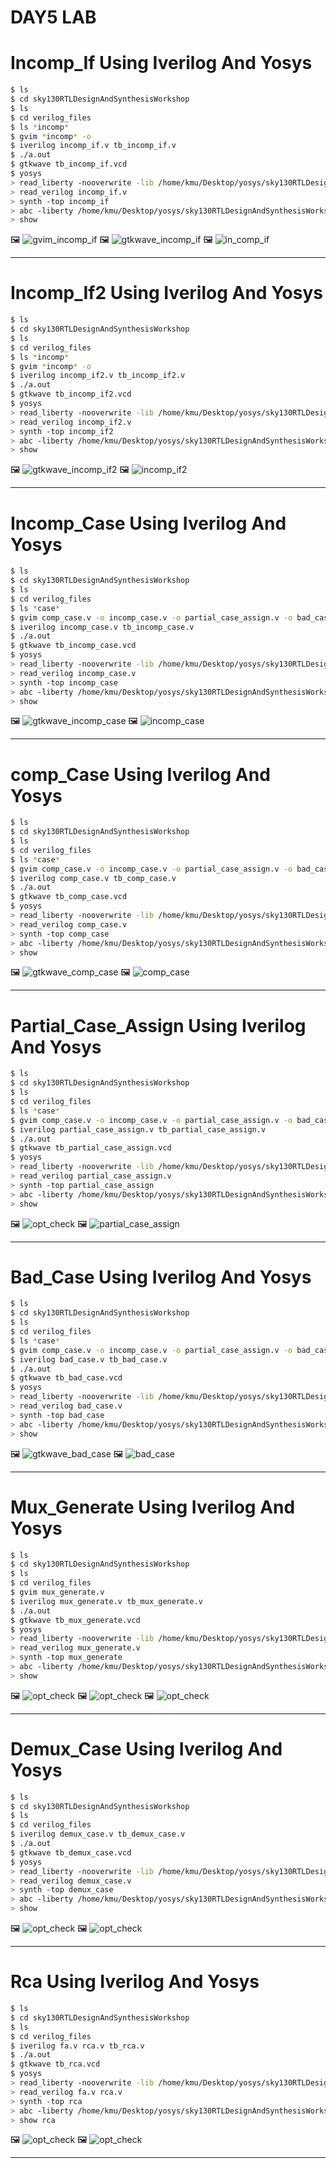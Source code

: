# DAY5 LAB

# Incomp_If Using Iverilog And Yosys

```bash
$ ls
$ cd sky130RTLDesignAndSynthesisWorkshop
$ ls
$ cd verilog_files
$ ls *incomp*
$ gvim *incomp* -o
$ iverilog incomp_if.v tb_incomp_if.v
$ ./a.out
$ gtkwave tb_incomp_if.vcd
$ yosys
> read_liberty -nooverwrite -lib /home/kmu/Desktop/yosys/sky130RTLDesignAndSynthesisWorkshop/verilog_files/open_pdks/sources/sky130_fd_sc_hd/timing/sky130_fd_sc_hd__tt_025C_1v80.lib
> read_verilog incomp_if.v
> synth -top incomp_if
> abc -liberty /home/kmu/Desktop/yosys/sky130RTLDesignAndSynthesisWorkshop/verilog_files/open_pdks/sources/sky130_fd_sc_hd/timing/sky130_fd_sc_hd__tt_025C_1v80.lib
> show
```

🖼️ ![gvim_incomp_if](https://github.com/khajamufaqqamuddin-pixel/KMU-From-RTL-to-Reality/blob/main/Week-1/Day-5/Lab/gvim_incomp_if.jpeg)
🖼️ ![gtkwave_incomp_if](https://github.com/khajamufaqqamuddin-pixel/KMU-From-RTL-to-Reality/blob/main/Week-1/Day-5/Lab/gtkwave_incomp_if.jpeg)
🖼️ ![in_comp_if](https://github.com/khajamufaqqamuddin-pixel/KMU-From-RTL-to-Reality/blob/main/Week-1/Day-5/Lab/incomp_if.jpeg)


---

# Incomp_If2 Using Iverilog And Yosys

```bash
$ ls
$ cd sky130RTLDesignAndSynthesisWorkshop
$ ls
$ cd verilog_files
$ ls *incomp*
$ gvim *incomp* -o
$ iverilog incomp_if2.v tb_incomp_if2.v
$ ./a.out
$ gtkwave tb_incomp_if2.vcd
$ yosys
> read_liberty -nooverwrite -lib /home/kmu/Desktop/yosys/sky130RTLDesignAndSynthesisWorkshop/verilog_files/open_pdks/sources/sky130_fd_sc_hd/timing/sky130_fd_sc_hd__tt_025C_1v80.lib
> read_verilog incomp_if2.v
> synth -top incomp_if2
> abc -liberty /home/kmu/Desktop/yosys/sky130RTLDesignAndSynthesisWorkshop/verilog_files/open_pdks/sources/sky130_fd_sc_hd/timing/sky130_fd_sc_hd__tt_025C_1v80.lib
> show
```

🖼️ ![gtkwave_incomp_if2](https://github.com/khajamufaqqamuddin-pixel/KMU-From-RTL-to-Reality/blob/main/Week-1/Day-5/Lab/gtkwave_incomp_if2.jpeg)
🖼️ ![incomp_if2](https://github.com/khajamufaqqamuddin-pixel/KMU-From-RTL-to-Reality/blob/main/Week-1/Day-5/Lab/incomp_if2.jpeg)



---

# Incomp_Case Using Iverilog And Yosys

```bash
$ ls
$ cd sky130RTLDesignAndSynthesisWorkshop
$ ls
$ cd verilog_files
$ ls *case*
$ gvim comp_case.v -o incomp_case.v -o partial_case_assign.v -o bad_case.v
$ iverilog incomp_case.v tb_incomp_case.v
$ ./a.out
$ gtkwave tb_incomp_case.vcd
$ yosys
> read_liberty -nooverwrite -lib /home/kmu/Desktop/yosys/sky130RTLDesignAndSynthesisWorkshop/verilog_files/open_pdks/sources/sky130_fd_sc_hd/timing/sky130_fd_sc_hd__tt_025C_1v80.lib
> read_verilog incomp_case.v
> synth -top incomp_case
> abc -liberty /home/kmu/Desktop/yosys/sky130RTLDesignAndSynthesisWorkshop/verilog_files/open_pdks/sources/sky130_fd_sc_hd/timing/sky130_fd_sc_hd__tt_025C_1v80.lib
> show
```

🖼️ ![gtkwave_incomp_case](https://github.com/khajamufaqqamuddin-pixel/KMU-From-RTL-to-Reality/blob/main/Week-1/Day-5/Lab/gtkwave_incomp_case.jpeg)
🖼️ ![incomp_case](https://github.com/khajamufaqqamuddin-pixel/KMU-From-RTL-to-Reality/blob/main/Week-1/Day-5/Lab/incomp_case.jpeg)


---

# comp_Case Using Iverilog And Yosys

```bash
$ ls
$ cd sky130RTLDesignAndSynthesisWorkshop
$ ls
$ cd verilog_files
$ ls *case*
$ gvim comp_case.v -o incomp_case.v -o partial_case_assign.v -o bad_case.v
$ iverilog comp_case.v tb_comp_case.v
$ ./a.out
$ gtkwave tb_comp_case.vcd
$ yosys
> read_liberty -nooverwrite -lib /home/kmu/Desktop/yosys/sky130RTLDesignAndSynthesisWorkshop/verilog_files/open_pdks/sources/sky130_fd_sc_hd/timing/sky130_fd_sc_hd__tt_025C_1v80.lib
> read_verilog comp_case.v
> synth -top comp_case
> abc -liberty /home/kmu/Desktop/yosys/sky130RTLDesignAndSynthesisWorkshop/verilog_files/open_pdks/sources/sky130_fd_sc_hd/timing/sky130_fd_sc_hd__tt_025C_1v80.lib
> show
```

🖼️ ![gtkwave_comp_case](https://github.com/khajamufaqqamuddin-pixel/KMU-From-RTL-to-Reality/blob/main/Week-1/Day-5/Lab/gtkwave_comp_case.jpeg)
🖼️ ![comp_case](https://github.com/khajamufaqqamuddin-pixel/KMU-From-RTL-to-Reality/blob/main/Week-1/Day-5/Lab/comp_case.jpeg)


---

# Partial_Case_Assign Using Iverilog And Yosys

```bash
$ ls
$ cd sky130RTLDesignAndSynthesisWorkshop
$ ls
$ cd verilog_files
$ ls *case*
$ gvim comp_case.v -o incomp_case.v -o partial_case_assign.v -o bad_case.v
$ iverilog partial_case_assign.v tb_partial_case_assign.v
$ ./a.out
$ gtkwave tb_partial_case_assign.vcd
$ yosys
> read_liberty -nooverwrite -lib /home/kmu/Desktop/yosys/sky130RTLDesignAndSynthesisWorkshop/verilog_files/open_pdks/sources/sky130_fd_sc_hd/timing/sky130_fd_sc_hd__tt_025C_1v80.lib
> read_verilog partial_case_assign.v
> synth -top partial_case_assign
> abc -liberty /home/kmu/Desktop/yosys/sky130RTLDesignAndSynthesisWorkshop/verilog_files/open_pdks/sources/sky130_fd_sc_hd/timing/sky130_fd_sc_hd__tt_025C_1v80.lib
> show
```

🖼️ ![opt_check](https://github.com/khajamufaqqamuddin-pixel/KMU-From-RTL-to-Reality/blob/main/Week-1/Day-5/Lab/partial_case_assign.jpeg)
🖼️ ![partial_case_assign](https://github.com/khajamufaqqamuddin-pixel/KMU-From-RTL-to-Reality/blob/main/Week-1/Day-5/Lab/partial_case_assign.jpeg)


---

# Bad_Case Using Iverilog And Yosys

```bash
$ ls
$ cd sky130RTLDesignAndSynthesisWorkshop
$ ls
$ cd verilog_files
$ ls *case*
$ gvim comp_case.v -o incomp_case.v -o partial_case_assign.v -o bad_case.v
$ iverilog bad_case.v tb_bad_case.v
$ ./a.out
$ gtkwave tb_bad_case.vcd
$ yosys
> read_liberty -nooverwrite -lib /home/kmu/Desktop/yosys/sky130RTLDesignAndSynthesisWorkshop/verilog_files/open_pdks/sources/sky130_fd_sc_hd/timing/sky130_fd_sc_hd__tt_025C_1v80.lib
> read_verilog bad_case.v
> synth -top bad_case
> abc -liberty /home/kmu/Desktop/yosys/sky130RTLDesignAndSynthesisWorkshop/verilog_files/open_pdks/sources/sky130_fd_sc_hd/timing/sky130_fd_sc_hd__tt_025C_1v80.lib
> show
```

🖼️ ![gtkwave_bad_case](https://github.com/khajamufaqqamuddin-pixel/KMU-From-RTL-to-Reality/blob/main/Week-1/Day-5/Lab/gtkwave_bad_case.jpeg)
🖼️ ![bad_case](https://github.com/khajamufaqqamuddin-pixel/KMU-From-RTL-to-Reality/blob/main/Week-1/Day-5/Lab/bad_case.jpeg)


---

# Mux_Generate Using Iverilog And Yosys

```bash
$ ls
$ cd sky130RTLDesignAndSynthesisWorkshop
$ ls
$ cd verilog_files
$ gvim mux_generate.v
$ iverilog mux_generate.v tb_mux_generate.v
$ ./a.out
$ gtkwave tb_mux_generate.vcd
$ yosys
> read_liberty -nooverwrite -lib /home/kmu/Desktop/yosys/sky130RTLDesignAndSynthesisWorkshop/verilog_files/open_pdks/sources/sky130_fd_sc_hd/timing/sky130_fd_sc_hd__tt_025C_1v80.lib
> read_verilog mux_generate.v
> synth -top mux_generate
> abc -liberty /home/kmu/Desktop/yosys/sky130RTLDesignAndSynthesisWorkshop/verilog_files/open_pdks/sources/sky130_fd_sc_hd/timing/sky130_fd_sc_hd__tt_025C_1v80.lib
> show
```

🖼️ ![opt_check](https://github.com/khajamufaqqamuddin-pixel/KMU-From-RTL-to-Reality/blob/main/Week-1/Day-3/Lab/opt_check.jpeg)
🖼️ ![opt_check](https://github.com/khajamufaqqamuddin-pixel/KMU-From-RTL-to-Reality/blob/main/Week-1/Day-3/Lab/opt_check.jpeg)
🖼️ ![opt_check](https://github.com/khajamufaqqamuddin-pixel/KMU-From-RTL-to-Reality/blob/main/Week-1/Day-3/Lab/opt_check.jpeg)


---

# Demux_Case Using Iverilog And Yosys


```bash
$ ls
$ cd sky130RTLDesignAndSynthesisWorkshop
$ ls
$ cd verilog_files
$ iverilog demux_case.v tb_demux_case.v
$ ./a.out
$ gtkwave tb_demux_case.vcd
$ yosys
> read_liberty -nooverwrite -lib /home/kmu/Desktop/yosys/sky130RTLDesignAndSynthesisWorkshop/verilog_files/open_pdks/sources/sky130_fd_sc_hd/timing/sky130_fd_sc_hd__tt_025C_1v80.lib
> read_verilog demux_case.v
> synth -top demux_case
> abc -liberty /home/kmu/Desktop/yosys/sky130RTLDesignAndSynthesisWorkshop/verilog_files/open_pdks/sources/sky130_fd_sc_hd/timing/sky130_fd_sc_hd__tt_025C_1v80.lib
> show
```

🖼️ ![opt_check](https://github.com/khajamufaqqamuddin-pixel/KMU-From-RTL-to-Reality/blob/main/Week-1/Day-3/Lab/opt_check.jpeg)
🖼️ ![opt_check](https://github.com/khajamufaqqamuddin-pixel/KMU-From-RTL-to-Reality/blob/main/Week-1/Day-3/Lab/opt_check.jpeg)



---

# Rca Using Iverilog And Yosys


```bash
$ ls
$ cd sky130RTLDesignAndSynthesisWorkshop
$ ls
$ cd verilog_files
$ iverilog fa.v rca.v tb_rca.v
$ ./a.out
$ gtkwave tb_rca.vcd
$ yosys
> read_liberty -nooverwrite -lib /home/kmu/Desktop/yosys/sky130RTLDesignAndSynthesisWorkshop/verilog_files/open_pdks/sources/sky130_fd_sc_hd/timing/sky130_fd_sc_hd__tt_025C_1v80.lib
> read_verilog fa.v rca.v
> synth -top rca
> abc -liberty /home/kmu/Desktop/yosys/sky130RTLDesignAndSynthesisWorkshop/verilog_files/open_pdks/sources/sky130_fd_sc_hd/timing/sky130_fd_sc_hd__tt_025C_1v80.lib
> show rca
```

🖼️ ![opt_check](https://github.com/khajamufaqqamuddin-pixel/KMU-From-RTL-to-Reality/blob/main/Week-1/Day-3/Lab/opt_check.jpeg)
🖼️ ![opt_check](https://github.com/khajamufaqqamuddin-pixel/KMU-From-RTL-to-Reality/blob/main/Week-1/Day-3/Lab/opt_check.jpeg)


---


